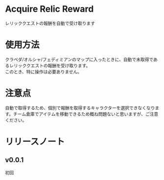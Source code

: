 # Acquire Relic Reward
レリッククエストの報酬を自動で受け取ります

# 使用方法
クラペダ/オルシャ/フェディミアンのマップに入ったときに、自動で未取得であるレリッククエストの報酬を受け取ります。  
このとき、特に操作は必要ありません。

# 注意点
自動で取得するため、個別で報酬を取得するキャラクターを選択できなくなります。チーム倉庫でアイテムを移動できるため概ね問題ないと思いますが、ご注意ください。
# リリースノート
## v0.0.1
初回
